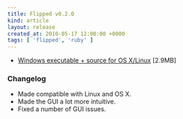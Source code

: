 ```yaml
---
title: Flipped v0.2.0
kind: article
layout: release
created_at: 2010-05-17 12:00:00 +0000
tags: [ 'flipped', 'ruby' ]
---
```


* [Windows executable + source for OS X/Linux](http://dl.dropbox.com/u/33370854/utilities/flipped/flipped_v0_2_0.zip) [2.9MB]

### Changelog

* Made compatible with Linux and OS X.
* Made the GUI a lot more intuitive.
* Fixed a number of GUI issues.